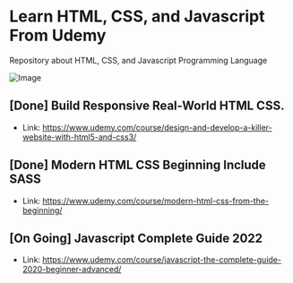 # Learn HTML, CSS, and Javascript From Udemy

Repository about HTML, CSS, and Javascript Programming Language

![Image](https://github.com/nuhptr/html-css-javascript-learn-udemy/assets/50306963/fcb17650-bb6e-4185-80d3-4567054fc774)

## [Done] Build Responsive Real-World HTML CSS.

-  Link: https://www.udemy.com/course/design-and-develop-a-killer-website-with-html5-and-css3/

## [Done] Modern HTML CSS Beginning Include SASS

-  Link: https://www.udemy.com/course/modern-html-css-from-the-beginning/

<!-- Video 149 -->

## [On Going] Javascript Complete Guide 2022

-  Link: https://www.udemy.com/course/javascript-the-complete-guide-2020-beginner-advanced/
